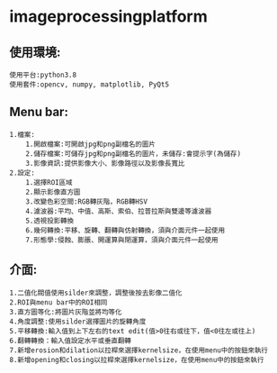 # imageprocessingplatform
## 使用環境:
    使用平台:python3.8
    使用套件:opencv, numpy, matplotlib, PyQt5
## Menu bar:
    1.檔案:
        1.開啟檔案:可開啟jpg和png副檔名的圖片
        2.儲存檔案:可儲存jpg和png副檔名的圖片，未儲存:會提示字(為儲存)
        3.影像資訊:提供影像大小、影像路徑以及影像長寬比
    2.設定:
        1.選擇ROI區域
        2.顯示影像直方圖
        3.改變色彩空間:RGB轉灰階，RGB轉HSV
        4.濾波器:平均、中值、高斯、索伯、拉普拉斯與雙邊等濾波器
        5.透視投影轉換
        6.幾何轉換:平移、旋轉、翻轉與仿射轉換，須與介面元件一起使用
        7.形態學:侵蝕、膨脹、開運算與閉運算，須與介面元件一起使用
## 介面:
    1.二值化閥值使用silder來調整，調整後按去影像二值化
    2.ROI與menu bar中的ROI相同
    3.直方圖等化:將圖片灰階並將均等化
    4.角度調整:使用silder選擇圖片的旋轉角度
    5.平移轉換:輸入值到上下左右的text edit(值>0往右或往下，值<0往左或往上)
    6.翻轉轉換：輸入值設定水平或垂直翻轉
    7.新增erosion和dilation以拉桿來選擇kernelsize，在使用menu中的按鈕來執行
    8.新增opening和closing以拉桿來選擇kernelsize，在使用menu中的按鈕來執行
